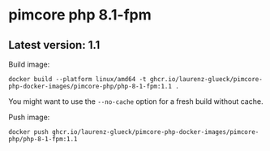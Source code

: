 # pimcore php 8.1-fpm

## Latest version: 1.1

Build image: 
```
docker build --platform linux/amd64 -t ghcr.io/laurenz-glueck/pimcore-php-docker-images/pimcore-php/php-8-1-fpm:1.1 .
```

You might want to use the `--no-cache` option for a fresh build without cache.

Push image:
```
docker push ghcr.io/laurenz-glueck/pimcore-php-docker-images/pimcore-php/php-8-1-fpm:1.1
```
